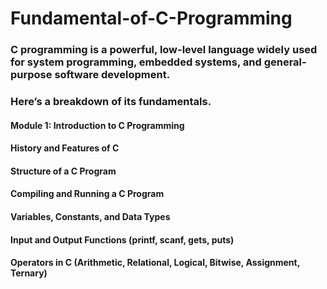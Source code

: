 # Fundamental-of-C-Programming
### C programming is a powerful, low-level language widely used for system programming, embedded systems, and general-purpose software development. 
### Here’s a breakdown of its fundamentals.

#### Module 1: Introduction to C Programming
#### History and Features of C
#### Structure of a C Program
#### Compiling and Running a C Program
#### Variables, Constants, and Data Types
#### Input and Output Functions (printf, scanf, gets, puts)
#### Operators in C (Arithmetic, Relational, Logical, Bitwise, Assignment, Ternary)




